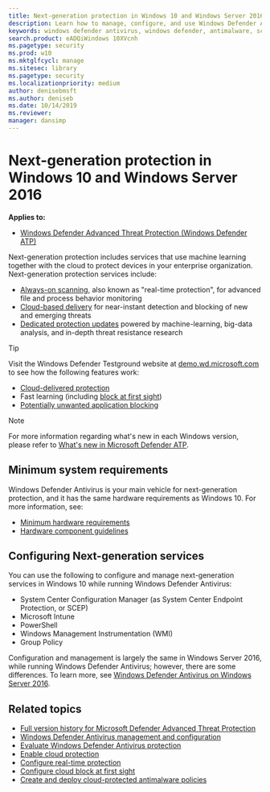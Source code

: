 ```yaml
---
title: Next-generation protection in Windows 10 and Windows Server 2016
description: Learn how to manage, configure, and use Windows Defender AV, the built-in antimalware and antivirus product available in Windows 10 and Windows Server 2016
keywords: windows defender antivirus, windows defender, antimalware, scep, system center endpoint protection, system center configuration manager, virus, malware, threat, detection, protection, security
search.product: eADQiWindows 10XVcnh
ms.pagetype: security
ms.prod: w10
ms.mktglfcycl: manage
ms.sitesec: library
ms.pagetype: security
ms.localizationpriority: medium
author: denisebmsft
ms.author: deniseb
ms.date: 10/14/2019
ms.reviewer: 
manager: dansimp
---
```


# Next-generation protection in Windows 10 and Windows Server 2016

**Applies to:**

- [Windows Defender Advanced Threat Protection (Windows Defender ATP)](https://go.microsoft.com/fwlink/p/?linkid=2069559)

Next-generation protection includes services that use machine learning together with the cloud to protect devices in your enterprise organization. Next-generation protection services include:

- [Always-on scanning](configure-real-time-protection-windows-defender-antivirus.md), also known as "real-time protection", for advanced file and process behavior monitoring
- [Cloud-based delivery](utilize-microsoft-cloud-protection-windows-defender-antivirus.md) for near-instant detection and blocking of new and emerging threats
- [Dedicated protection updates](manage-updates-baselines-windows-defender-antivirus.md) powered by machine-learning, big-data analysis, and in-depth threat resistance research

>[!TIP]
>Visit the Windows Defender Testground website at [demo.wd.microsoft.com](https://demo.wd.microsoft.com?ocid=cx-wddocs-testground) to see how the following features work:
>- [Cloud-delivered protection](enable-cloud-protection-windows-defender-antivirus.md)
>- Fast learning (including [block at first sight](configure-block-at-first-sight-windows-defender-antivirus.md))
>- [Potentially unwanted application blocking](detect-block-potentially-unwanted-apps-windows-defender-antivirus.md)

> [!NOTE]
> For more information regarding what's new in each Windows version, please refer to [What's new in Microsoft Defender ATP](https://docs.microsoft.com/windows/security/threat-protection/microsoft-defender-atp/whats-new-in-microsoft-defender-atp).

## Minimum system requirements

Windows Defender Antivirus is your main vehicle for next-generation protection, and it has the same hardware requirements as Windows 10. For more information, see:

- [Minimum hardware requirements](https://docs.microsoft.com/windows-hardware/design/minimum/minimum-hardware-requirements-overview)
- [Hardware component guidelines](https://docs.microsoft.com/windows-hardware/design/component-guidelines/components)

## Configuring Next-generation services

You can use the following to configure and manage next-generation services in Windows 10 while running Windows Defender Antivirus:

- System Center Configuration Manager (as System Center Endpoint Protection, or SCEP)
- Microsoft Intune
- PowerShell
- Windows Management Instrumentation (WMI)
- Group Policy

Configuration and management is largely the same in Windows Server 2016, while running Windows Defender Antivirus; however, there are some differences. To learn more, see [Windows Defender Antivirus on Windows Server 2016](windows-defender-antivirus-on-windows-server-2016.md).

## Related topics

- [Full version history for Microsoft Defender Advanced Threat Protection](../microsoft-defender-atp/whats-new-in-microsoft-defender-atp.md)
- [Windows Defender Antivirus management and configuration](configuration-management-reference-windows-defender-antivirus.md)
- [Evaluate Windows Defender Antivirus protection](evaluate-windows-defender-antivirus.md)
- [Enable cloud protection](enable-cloud-protection-windows-defender-antivirus.md)
- [Configure real-time protection](configure-real-time-protection-windows-defender-antivirus.md)
- [Configure cloud block at first sight](configure-block-at-first-sight-windows-defender-antivirus.md)
- [Create and deploy cloud-protected antimalware policies](https://docs.microsoft.com/sccm/protect/deploy-use/endpoint-antimalware-policies#cloud-protection-service.md)
